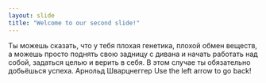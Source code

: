 ```yaml
---
layout: slide
title: "Welcome to our second slide!"
---
```

Ты можешь сказать, что у тебя плохая генетика, плохой обмен веществ, а можешь просто поднять свою задницу с дивана и начать работать над собой, задаться целью и верить в себя. В этом случае ты обязательно добьёшься успеха. Арнольд Шварцнеггер
Use the left arrow to go back!
